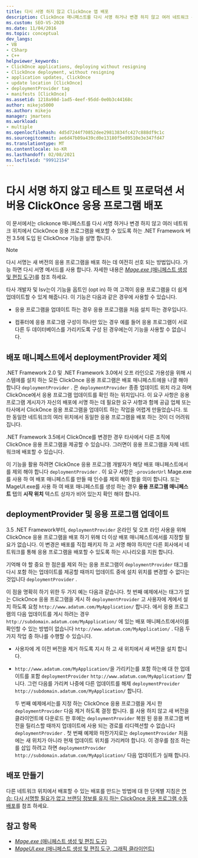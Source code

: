 ```yaml
---
title: 다시 서명 하지 않고 ClickOnce 앱 배포
description: ClickOnce 매니페스트를 다시 서명 하거나 변경 하지 않고 여러 네트워크 위치에서 ClickOnce 응용 프로그램을 배포 하는 방법에 대해 알아봅니다.
ms.custom: SEO-VS-2020
ms.date: 11/04/2016
ms.topic: conceptual
dev_langs:
- VB
- CSharp
- C++
helpviewer_keywords:
- ClickOnce applications, deploying without resigning
- ClickOnce deployment, without resigning
- application updates, ClickOnce
- update location [ClickOnce]
- deploymentProvider tag
- manifests [ClickOnce]
ms.assetid: 1218a98d-1ad5-4eef-95dd-0e0b3c44168c
author: mikejo5000
ms.author: mikejo
manager: jmartens
ms.workload:
- multiple
ms.openlocfilehash: 4d5d7244f70852dee29813834fc427c888df9c1c
ms.sourcegitcommit: ae6d47b09a439cd0e13180f5e89510e3e347fd47
ms.translationtype: MT
ms.contentlocale: ko-KR
ms.lasthandoff: 02/08/2021
ms.locfileid: "99912154"
---
```

# <a name="deploy-clickonce-applications-for-testing-and-production-servers-without-resigning"></a>다시 서명 하지 않고 테스트 및 프로덕션 서버용 ClickOnce 응용 프로그램 배포
이 문서에서는 clickonce 매니페스트를 다시 서명 하거나 변경 하지 않고 여러 네트워크 위치에서 ClickOnce 응용 프로그램을 배포할 수 있도록 하는 .NET Framework 버전 3.5에 도입 된 ClickOnce 기능을 설명 합니다.

> [!NOTE]
> 다시 서명는 새 버전의 응용 프로그램을 배포 하는 데 여전히 선호 되는 방법입니다. 가능 하면 다시 서명 메서드를 사용 합니다. 자세한 내용은 [ *Mage.exe* (매니페스트 생성 및 편집 도구)](/dotnet/framework/tools/mage-exe-manifest-generation-and-editing-tool)를 참조 하세요.

 타사 개발자 및 Isv는이 기능을 옵트인 (opt in) 하 여 고객이 응용 프로그램을 더 쉽게 업데이트할 수 있게 해줍니다. 이 기능은 다음과 같은 경우에 사용할 수 있습니다.

- 응용 프로그램을 업데이트 하는 경우 응용 프로그램을 처음 설치 하는 경우입니다.

- 컴퓨터에 응용 프로그램 구성이 하나만 있는 경우 예를 들어 응용 프로그램이 서로 다른 두 데이터베이스를 가리키도록 구성 된 경우에는이 기능을 사용할 수 없습니다.

## <a name="exclude-deploymentprovider-from-deployment-manifests"></a>배포 매니페스트에서 deploymentProvider 제외
 .NET Framework 2.0 및 .NET Framework 3.0에서 오프 라인으로 가용성을 위해 시스템에를 설치 하는 모든 ClickOnce 응용 프로그램은 배포 매니페스트에을 나열 해야 합니다 `deploymentProvider` . 은 `deploymentProvider` 종종 업데이트 위치 라고 하며 ClickOnce에서 응용 프로그램 업데이트를 확인 하는 위치입니다. 이 요구 사항은 응용 프로그램 게시자가 자신의 배포에 서명 하는 데 필요한 요구 사항과 함께 공급 업체 또는 타사에서 ClickOnce 응용 프로그램을 업데이트 하는 작업을 어렵게 만들었습니다. 또한 동일한 네트워크의 여러 위치에서 동일한 응용 프로그램을 배포 하는 것이 더 어려워집니다.

 .NET Framework 3.5에서 ClickOnce를 변경한 경우 타사에서 다른 조직에 ClickOnce 응용 프로그램을 제공할 수 있습니다. 그러면이 응용 프로그램을 자체 네트워크에 배포할 수 있습니다.

 이 기능을 활용 하려면 ClickOnce 응용 프로그램 개발자가 해당 배포 매니페스트에서를 제외 해야 합니다 `deploymentProvider` . 이 요구 사항은 `-providerUrl` Mage.exe를 사용 하 여 배포 매니페스트를 만들 때 인수를 제외 해야 함을 의미 합니다. 또는 MageUI.exe를 사용 하 여 배포 매니페스트를 생성 하는 경우 **응용 프로그램 매니페스트** 탭의 **시작 위치** 텍스트 상자가 비어 있는지 확인 해야 합니다.

## <a name="deploymentprovider-and-application-updates"></a>deploymentProvider 및 응용 프로그램 업데이트
 3.5 .NET Framework부터, `deploymentProvider` 온라인 및 오프 라인 사용을 위해 ClickOnce 응용 프로그램을 배포 하기 위해 더 이상 배포 매니페스트에서를 지정할 필요가 없습니다. 이 변경은 배포를 직접 패키지 하 고 서명 해야 하지만 다른 회사에서 네트워크를 통해 응용 프로그램을 배포할 수 있도록 하는 시나리오를 지원 합니다.

 기억해 야 할 중요 한 점은를 제외 하는 응용 프로그램이 `deploymentProvider` 태그를 다시 포함 하는 업데이트를 제공할 때까지 업데이트 중에 설치 위치를 변경할 수 없다는 것입니다 `deploymentProvider` .

 이 점을 명확히 하기 위한 두 가지 예는 다음과 같습니다. 첫 번째 예제에서는 태그가 없는 ClickOnce 응용 프로그램을 게시 하 `deploymentProvider` 고 사용자에 게에서 설치 하도록 요청 `http://www.adatum.com/MyApplication/` 합니다. 에서 응용 프로그램의 다음 업데이트를 게시 하려는 경우 `http://subdomain.adatum.com/MyApplication/` 에 있는 배포 매니페스트에서이를 확인할 수 있는 방법이 없습니다 `http://www.adatum.com/MyApplication/` . 다음 두 가지 작업 중 하나를 수행할 수 있습니다.

- 사용자에 게 이전 버전을 제거 하도록 지시 하 고 새 위치에서 새 버전을 설치 합니다.

- `http://www.adatum.com/MyApplication/`을 가리키는를 포함 하는에 대 한 업데이트를 포함 `deploymentProvider` `http://www.adatum.com/MyApplication/` 합니다. 그런 다음를 가리켜 나중에 다른 업데이트를 해제 `deploymentProvider` `http://subdomain.adatum.com/MyApplication/` 합니다.

  두 번째 예제에서는를 지정 하는 ClickOnce 응용 프로그램을 게시 한 `deploymentProvider` 다음 제거 하도록 결정 합니다. 를 사용 하지 않고 새 버전을 클라이언트에 다운로드 한 후에는 `deploymentProvider` 복원 된 응용 프로그램 버전을 릴리스할 때까지 업데이트에 사용 되는 경로를 리디렉션할 수 없습니다 `deploymentProvider` . 첫 번째 예제와 마찬가지로는 `deploymentProvider` 처음에는 새 위치가 아니라 현재 업데이트 위치를 가리켜야 합니다. 이 경우를 참조 하는를 삽입 하려고 하면 `deploymentProvider` `http://subdomain.adatum.com/MyApplication/` 다음 업데이트가 실패 합니다.

## <a name="create-a-deployment"></a>배포 만들기
 다른 네트워크 위치에서 배포할 수 있는 배포를 만드는 방법에 대 한 단계별 지침은 [연습: 다시 서명할 필요가 없고 브랜딩 정보를 유지 하는 ClickOnce 응용 프로그램 수동 배포](../deployment/walkthrough-manually-deploying-a-clickonce-app-no-re-signing-required.md)를 참조 하세요.

## <a name="see-also"></a>참고 항목
- [*Mage.exe* (매니페스트 생성 및 편집 도구)](/dotnet/framework/tools/mage-exe-manifest-generation-and-editing-tool)
- [*MageUI.exe* (매니페스트 생성 및 편집 도구, 그래픽 클라이언트)](/dotnet/framework/tools/mageui-exe-manifest-generation-and-editing-tool-graphical-client)
